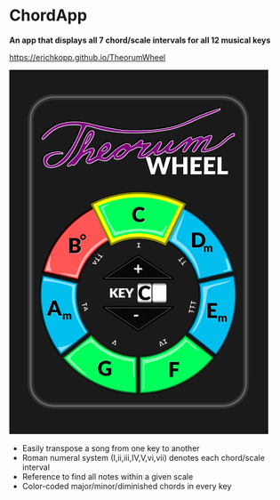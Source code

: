 # ChordApp
<strong>An app that displays all 7 chord/scale intervals for all 12 musical keys</strong>

https://erichkopp.github.io/TheorumWheel

![Screenshot](screenshot.png)

<ul>
  <li>Easily transpose a song from one key to another </li>
  <li>Roman numeral system (I,ii,iii,IV,V,vi,vii) denotes each chord/scale interval </li>
  <li>Reference to find all notes within a given scale </li>
  <li>Color-coded major/minor/diminished chords in every key</li>
</ul
